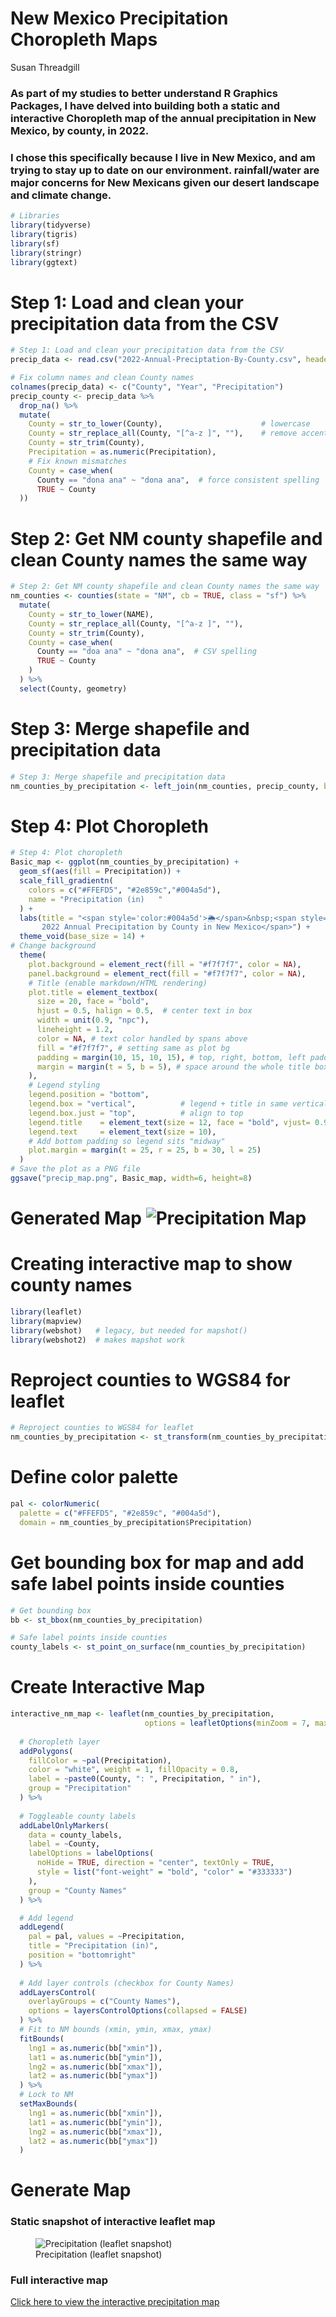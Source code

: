 New Mexico Precipitation Choropleth Maps
================
Susan Threadgill

### As part of my studies to better understand R Graphics Packages, I have delved into building both a static and interactive Choropleth map of the annual precipitation in New Mexico, by county, in 2022.

### I chose this specifically because I live in New Mexico, and am trying to stay up to date on our environment. rainfall/water are major concerns for New Mexicans given our desert landscape and climate change.

``` r
# Libraries
library(tidyverse)
library(tigris)
library(sf)
library(stringr)
library(ggtext)
```

# Step 1: Load and clean your precipitation data from the CSV

``` r
# Step 1: Load and clean your precipitation data from the CSV
precip_data <- read.csv("2022-Annual-Preciptation-By-County.csv", header = FALSE)

# Fix column names and clean County names
colnames(precip_data) <- c("County", "Year", "Precipitation")
precip_county <- precip_data %>%
  drop_na() %>%
  mutate(
    County = str_to_lower(County),                      # lowercase
    County = str_replace_all(County, "[^a-z ]", ""),    # remove accents/punctuation
    County = str_trim(County),
    Precipitation = as.numeric(Precipitation),
    # Fix known mismatches
    County = case_when(
      County == "dona ana" ~ "dona ana",  # force consistent spelling
      TRUE ~ County
  ))
```

# Step 2: Get NM county shapefile and clean County names the same way

``` r
# Step 2: Get NM county shapefile and clean County names the same way
nm_counties <- counties(state = "NM", cb = TRUE, class = "sf") %>%
  mutate(
    County = str_to_lower(NAME),
    County = str_replace_all(County, "[^a-z ]", ""),
    County = str_trim(County),
    County = case_when(
      County == "doa ana" ~ "dona ana",  # CSV spelling
      TRUE ~ County
    )
  ) %>%
  select(County, geometry)
```

# Step 3: Merge shapefile and precipitation data

``` r
# Step 3: Merge shapefile and precipitation data
nm_counties_by_precipitation <- left_join(nm_counties, precip_county, by = "County")
```

# Step 4: Plot Choropleth

``` r
# Step 4: Plot choropleth
Basic_map <- ggplot(nm_counties_by_precipitation) +
  geom_sf(aes(fill = Precipitation)) +
  scale_fill_gradientn(
    colors = c("#FFEFD5", "#2e859c","#004a5d"),
    name = "Precipitation (in)   "
  ) +
  labs(title = "<span style='color:#004a5d'>🌦️</span>&nbsp;<span style='color:#8B4513'>
       2022 Annual Precipitation by County in New Mexico</span>") + 
  theme_void(base_size = 14) +
# Change background
  theme(
    plot.background = element_rect(fill = "#f7f7f7", color = NA),
    panel.background = element_rect(fill = "#f7f7f7", color = NA),
    # Title (enable markdown/HTML rendering)
    plot.title = element_textbox(
      size = 20, face = "bold", 
      hjust = 0.5, halign = 0.5,  # center text in box
      width = unit(0.9, "npc"),
      lineheight = 1.2,
      color = NA, # text color handled by spans above
      fill = "#f7f7f7", # setting same as plot bg
      padding = margin(10, 15, 10, 15), # top, right, bottom, left padding inside title box
      margin = margin(t = 5, b = 5), # space around the whole title box
    ),
    # Legend styling
    legend.position = "bottom",
    legend.box = "vertical",          # legend + title in same vertical box
    legend.box.just = "top",          # align to top
    legend.title    = element_text(size = 12, face = "bold", vjust= 0.9),
    legend.text     = element_text(size = 10),
    # Add bottom padding so legend sits "midway"
    plot.margin = margin(t = 25, r = 25, b = 30, l = 25)
  )
# Save the plot as a PNG file
ggsave("precip_map.png", Basic_map, width=6, height=8)
```

# Generated Map ![Precipitation Map](precip_map.png)

# Creating interactive map to show county names

``` r
library(leaflet)
library(mapview)
library(webshot)   # legacy, but needed for mapshot()
library(webshot2)  # makes mapshot work
```

# Reproject counties to WGS84 for leaflet

``` r
# Reproject counties to WGS84 for leaflet
nm_counties_by_precipitation <- st_transform(nm_counties_by_precipitation, 4326)
```

# Define color palette

``` r
pal <- colorNumeric(
  palette = c("#FFEFD5", "#2e859c", "#004a5d"),
  domain = nm_counties_by_precipitation$Precipitation)
```

# Get bounding box for map and add safe label points inside counties

``` r
# Get bounding box
bb <- st_bbox(nm_counties_by_precipitation)

# Safe label points inside counties
county_labels <- st_point_on_surface(nm_counties_by_precipitation)
```

# Create Interactive Map

``` r
interactive_nm_map <- leaflet(nm_counties_by_precipitation,
                              options = leafletOptions(minZoom = 7, maxZoom = 9)) %>%
  
  # Choropleth layer
  addPolygons(
    fillColor = ~pal(Precipitation),
    color = "white", weight = 1, fillOpacity = 0.8,
    label = ~paste0(County, ": ", Precipitation, " in"),
    group = "Precipitation"
  ) %>%
  
  # Toggleable county labels
  addLabelOnlyMarkers(
    data = county_labels,
    label = ~County,
    labelOptions = labelOptions(
      noHide = TRUE, direction = "center", textOnly = TRUE,
      style = list("font-weight" = "bold", "color" = "#333333")
    ),
    group = "County Names"
  ) %>%

  # Add legend
  addLegend(
    pal = pal, values = ~Precipitation,
    title = "Precipitation (in)",
    position = "bottomright"
  ) %>%
  
  # Add layer controls (checkbox for County Names)
  addLayersControl(
    overlayGroups = c("County Names"),
    options = layersControlOptions(collapsed = FALSE)
  ) %>%
  # Fit to NM bounds (xmin, ymin, xmax, ymax)
  fitBounds(
    lng1 = as.numeric(bb["xmin"]),
    lat1 = as.numeric(bb["ymin"]),
    lng2 = as.numeric(bb["xmax"]),
    lat2 = as.numeric(bb["ymax"])
  ) %>%
  # Lock to NM
  setMaxBounds(
    lng1 = as.numeric(bb["xmin"]),
    lat1 = as.numeric(bb["ymin"]),
    lng2 = as.numeric(bb["xmax"]),
    lat2 = as.numeric(bb["ymax"]) 
  )
```

# Generate Map

### Static snapshot of interactive leaflet map

<figure>
<img src="precip_leaflet.png" alt="Precipitation (leaflet snapshot)" />
<figcaption aria-hidden="true">Precipitation (leaflet
snapshot)</figcaption>
</figure>

### Full interactive map

[Click here to view the interactive precipitation
map](https://o4yk5w-susan-t.shinyapps.io/New_Mexico_Precipitation_Maps/)
